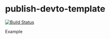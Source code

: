 # publish-devto-template

[![Build Status](https://github.com/sinedied/publish-devto-template/workflows/publish/badge.svg)](https://github.com/sinedied/publish-devto-template/actions)

Example
